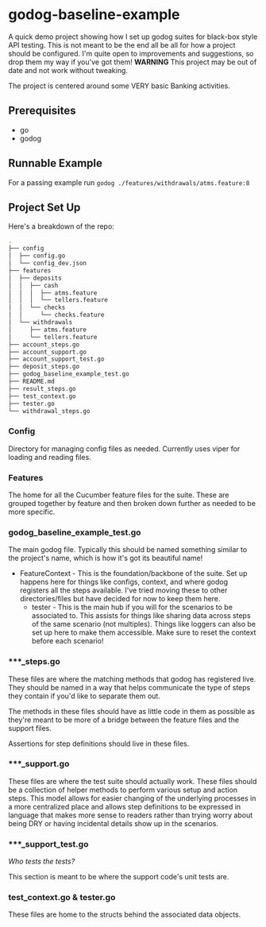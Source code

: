 # godog-baseline-example

A quick demo project showing how I set up godog suites for black-box style API testing.
This is not meant to be the end all be all for how a project should be configured. I'm quite open
to improvements and suggestions, so drop them my way if you've got them! **WARNING** This project may be out of date and not work without tweaking.

The project is centered around some VERY basic Banking activities.

## Prerequisites

* go
* godog

## Runnable Example

For a passing example run `godog ./features/withdrawals/atms.feature:8`

## Project Set Up

Here's a breakdown of the repo:

```bash
.
├── config
│  ├── config.go
│  └── config_dev.json
├── features
│  ├── deposits
│  │  ├── cash
│  │  │  ├── atms.feature
│  │  │  └── tellers.feature
│  │  └── checks
│  │     └── checks.feature
│  └── withdrawals
│     ├── atms.feature
│     └── tellers.feature
├── account_steps.go
├── account_support.go
├── account_support_test.go
├── deposit_steps.go
├── godog_baseline_example_test.go
├── README.md
├── result_steps.go
├── test_context.go
├── tester.go
└── withdrawal_steps.go
```

### Config

Directory for managing config files as needed. Currently uses viper for loading and reading files.

### Features

The home for all the Cucumber feature files for the suite. These are grouped together by feature and
then broken down further as needed to be more specific.

### godog_baseline_example_test.go

The main godog file. Typically this should be named something similar to the project's name, which
is how it's got its beautiful name!

* FeatureContext - This is the foundation/backbone of the suite. Set up happens here for things
  like configs, context, and where godog registers all the steps available. I've tried moving these
  to other directories/files but have decided for now to keep them here.
  * tester - This is the main hub if you will for the scenarios to be associated to. This assists for things like sharing data across steps of the same scenario (not multiples). Things like loggers can also be set up here to make them accessible. Make sure to reset the context before each scenario!

### ***_steps.go

These files are where the matching methods that godog has registered live. They should be named in a way that helps communicate the type of steps they contain if you'd like to separate them out.

The methods in these files should have as little code in them as possible as they're meant to be more of a bridge between the feature files and the support files.

Assertions for step definitions should live in these files.

### ***_support.go

These files are where the test suite should actually work. These files should be a collection of
helper methods to perform various setup and action steps. This model allows for easier changing of
the underlying processes in a more centralized place and allows step definitions to be expressed in
language that makes more sense to readers rather than trying worry about being DRY or having
incidental details show up in the scenarios.

### ***_support_test.go

*Who tests the tests?*

This section is meant to be where the support code's unit tests are.

### test_context.go & tester.go

These files are home to the structs behind the associated data objects.
